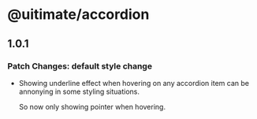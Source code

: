 # @uitimate/accordion

## 1.0.1

### Patch Changes: default style change

- Showing underline effect when hovering on any accordion item can be annonying in some styling situations.

  So now only showing pointer when hovering.
